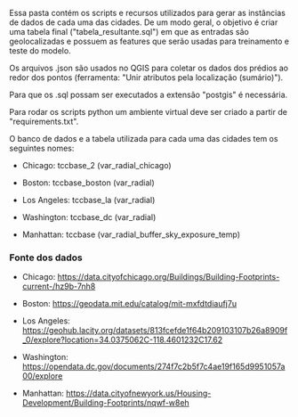 Essa pasta contém os scripts e recursos utilizados para gerar as instâncias de dados de cada uma das cidades. De um modo geral, o objetivo é criar uma tabela final ("tabela_resultante.sql") em que as entradas são geolocalizadas e possuem as features que serão usadas para treinamento e teste do modelo.  

Os arquivos .json são usados no QGIS para coletar os dados dos prédios ao redor dos pontos (ferramenta: "Unir atributos pela localização (sumário)").  

Para que os .sql possam ser executados a extensão "postgis" é necessária. 

Para rodar os scripts python um ambiente virtual deve ser criado a partir de "requirements.txt".  

O banco de dados e a tabela utilizada para cada uma das cidades tem os seguintes nomes:  

- Chicago: tccbase_2 (var_radial_chicago)  

- Boston: tccbase_boston (var_radial)  
 
- Los Angeles: tccbase_la (var_radial)

- Washington: tccbase_dc (var_radial) 

- Manhattan: tccbase (var_radial_buffer_sky_exposure_temp)

### Fonte dos dados

- Chicago: https://data.cityofchicago.org/Buildings/Building-Footprints-current-/hz9b-7nh8

- Boston: https://geodata.mit.edu/catalog/mit-mxfdtdiaufj7u

- Los Angeles: https://geohub.lacity.org/datasets/813fcefde1f64b209103107b26a8909f_0/explore?location=34.0375062C-118.4601232C17.62

- Washington: https://opendata.dc.gov/documents/274f7c2b5f7c4ae19f165d9951057a00/explore 

- Manhattan: https://data.cityofnewyork.us/Housing-Development/Building-Footprints/nqwf-w8eh
